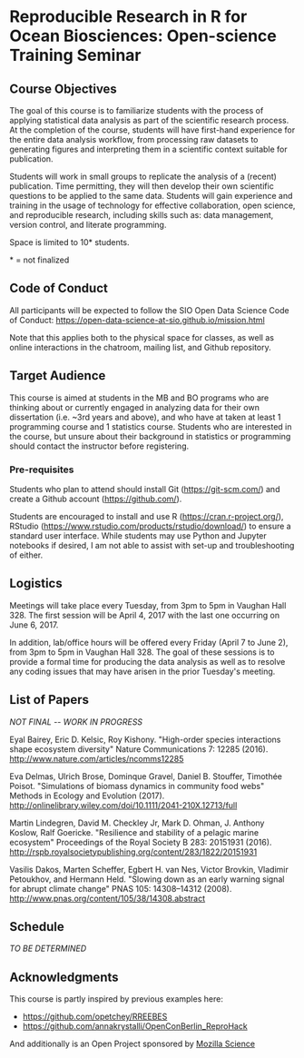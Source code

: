 # Reproducible Research in R for Ocean Biosciences: Open-science Training Seminar

## Course Objectives

The goal of this course is to familiarize students with the process of applying statistical data analysis as part of the scientific research process. At the completion of the course, students will have first-hand experience for the entire data analysis workflow, from processing raw datasets to generating figures and interpreting them in a scientific context suitable for publication.

Students will work in small groups to replicate the analysis of a (recent) publication. Time permitting, they will then develop their own scientific questions to be applied to the same data. Students will gain experience and training in the usage of technology for effective collaboration, open science, and reproducible research, including skills such as: data management, version control, and literate programming.

Space is limited to 10* students.

\* = not finalized

## Code of Conduct

All participants will be expected to follow the SIO Open Data Science Code of Conduct: https://open-data-science-at-sio.github.io/mission.html

Note that this applies both to the physical space for classes, as well as online interactions in the chatroom, mailing list, and Github repository.

## Target Audience

This course is aimed at students in the MB and BO programs who are thinking about or currently engaged in analyzing data for their own dissertation (i.e. ~3rd years and above), and who have at taken at least 1 programming course and 1 statistics course. Students who are interested in the course, but unsure about their background in statistics or programming should contact the instructor before registering.

### Pre-requisites

Students who plan to attend should install Git (https://git-scm.com/) and create a Github account (https://github.com/).

Students are encouraged to install and use R (https://cran.r-project.org/), RStudio (https://www.rstudio.com/products/rstudio/download/) to ensure a standard user interface. While students may use Python and Jupyter notebooks if desired, I am not able to assist with set-up and troubleshooting of either.

## Logistics

Meetings will take place every Tuesday, from 3pm to 5pm in Vaughan Hall 328.
The first session will be April 4, 2017 with the last one occurring on June 6, 2017.

In addition, lab/office hours will be offered every Friday (April 7 to June 2), from 3pm to 5pm in Vaughan Hall 328. The goal of these sessions is to provide a formal time for producing the data analysis as well as to resolve any coding issues that may have arisen in the prior Tuesday's meeting.

## List of Papers

*NOT FINAL -- WORK IN PROGRESS*

Eyal Bairey, Eric D. Kelsic, Roy Kishony. "High-order species interactions shape ecosystem diversity" Nature Communications 7: 12285 (2016). http://www.nature.com/articles/ncomms12285

Eva Delmas, Ulrich Brose, Dominque Gravel, Daniel B. Stouffer, Timothée Poisot. "Simulations of biomass dynamics in community food webs" Methods in Ecology and Evolution (2017). http://onlinelibrary.wiley.com/doi/10.1111/2041-210X.12713/full

Martin Lindegren, David M. Checkley Jr, Mark D. Ohman, J. Anthony Koslow, Ralf Goericke. "Resilience and stability of a pelagic marine ecosystem" Proceedings of the Royal Society B 283: 20151931 (2016). http://rspb.royalsocietypublishing.org/content/283/1822/20151931

Vasilis Dakos, Marten Scheffer, Egbert H. van Nes, Victor Brovkin, Vladimir Petoukhov, and Hermann Held. "Slowing down as an early warning signal for abrupt climate change" PNAS 105: 14308–14312 (2008).
http://www.pnas.org/content/105/38/14308.abstract

## Schedule

*TO BE DETERMINED*

## Acknowledgments

This course is partly inspired by previous examples here:
* https://github.com/opetchey/RREEBES
* https://github.com/annakrystalli/OpenConBerlin_ReproHack

And additionally is an Open Project sponsored by [Mozilla Science](https://science.mozilla.org/)
